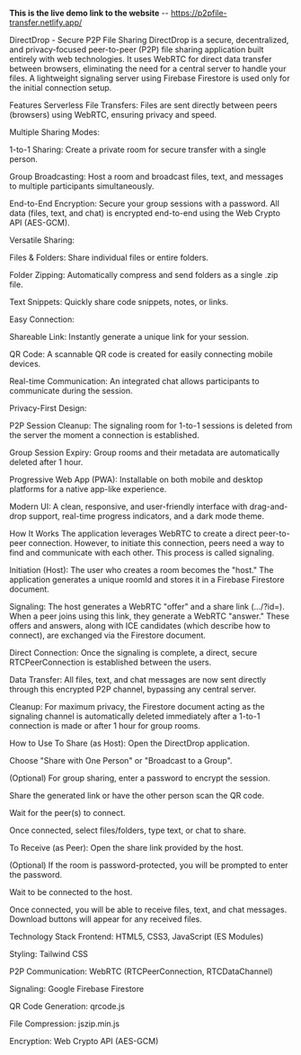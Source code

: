 **This is the live demo link to the website** -- https://p2pfile-transfer.netlify.app/


DirectDrop - Secure P2P File Sharing
DirectDrop is a secure, decentralized, and privacy-focused peer-to-peer (P2P) file sharing application built entirely with web technologies. It uses WebRTC for direct data transfer between browsers, eliminating the need for a central server to handle your files. A lightweight signaling server using Firebase Firestore is used only for the initial connection setup.

Features
Serverless File Transfers: Files are sent directly between peers (browsers) using WebRTC, ensuring privacy and speed.

Multiple Sharing Modes:

1-to-1 Sharing: Create a private room for secure transfer with a single person.

Group Broadcasting: Host a room and broadcast files, text, and messages to multiple participants simultaneously.

End-to-End Encryption: Secure your group sessions with a password. All data (files, text, and chat) is encrypted end-to-end using the Web Crypto API (AES-GCM).

Versatile Sharing:

Files & Folders: Share individual files or entire folders.

Folder Zipping: Automatically compress and send folders as a single .zip file.

Text Snippets: Quickly share code snippets, notes, or links.

Easy Connection:

Shareable Link: Instantly generate a unique link for your session.

QR Code: A scannable QR code is created for easily connecting mobile devices.

Real-time Communication: An integrated chat allows participants to communicate during the session.

Privacy-First Design:

P2P Session Cleanup: The signaling room for 1-to-1 sessions is deleted from the server the moment a connection is established.

Group Session Expiry: Group rooms and their metadata are automatically deleted after 1 hour.

Progressive Web App (PWA): Installable on both mobile and desktop platforms for a native app-like experience.

Modern UI: A clean, responsive, and user-friendly interface with drag-and-drop support, real-time progress indicators, and a dark mode theme.

How It Works
The application leverages WebRTC to create a direct peer-to-peer connection. However, to initiate this connection, peers need a way to find and communicate with each other. This process is called signaling.

Initiation (Host): The user who creates a room becomes the "host." The application generates a unique roomId and stores it in a Firebase Firestore document.

Signaling: The host generates a WebRTC "offer" and a share link (.../?id=<roomId>). When a peer joins using this link, they generate a WebRTC "answer." These offers and answers, along with ICE candidates (which describe how to connect), are exchanged via the Firestore document.

Direct Connection: Once the signaling is complete, a direct, secure RTCPeerConnection is established between the users.

Data Transfer: All files, text, and chat messages are now sent directly through this encrypted P2P channel, bypassing any central server.

Cleanup: For maximum privacy, the Firestore document acting as the signaling channel is automatically deleted immediately after a 1-to-1 connection is made or after 1 hour for group rooms.

How to Use
To Share (as Host):
Open the DirectDrop application.

Choose "Share with One Person" or "Broadcast to a Group".

(Optional) For group sharing, enter a password to encrypt the session.

Share the generated link or have the other person scan the QR code.

Wait for the peer(s) to connect.

Once connected, select files/folders, type text, or chat to share.

To Receive (as Peer):
Open the share link provided by the host.

(Optional) If the room is password-protected, you will be prompted to enter the password.

Wait to be connected to the host.

Once connected, you will be able to receive files, text, and chat messages. Download buttons will appear for any received files.

Technology Stack
Frontend: HTML5, CSS3, JavaScript (ES Modules)

Styling: Tailwind CSS

P2P Communication: WebRTC (RTCPeerConnection, RTCDataChannel)

Signaling: Google Firebase Firestore

QR Code Generation: qrcode.js

File Compression: jszip.min.js

Encryption: Web Crypto API (AES-GCM)
